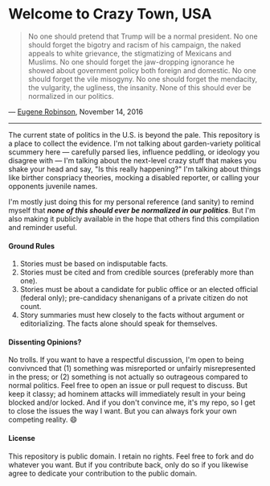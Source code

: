 # Welcome to Crazy Town, USA

>No one should pretend that Trump will be a normal president. No one should forget the bigotry and racism of his campaign, the naked appeals to white grievance, the stigmatizing of Mexicans and Muslims. No one should forget the jaw-dropping ignorance he showed about government policy both foreign and domestic. No one should forget the vile misogyny. No one should forget the mendacity, the vulgarity, the ugliness, the insanity. None of this should ever be normalized in our politics.

 — [Eugene Robinson](https://www.washingtonpost.com/opinions/where-i-wish-president-trump-failure/2016/11/14/5f2b0926-aa90-11e6-977a-1030f822fc35_story.html?utm_term=.159879d451cc), November 14, 2016

---

The current state of politics in the U.S. is beyond the pale. This repository is a place to collect the evidence. I'm not talking about garden-variety political scummery here — carefully parsed lies, influence peddling, or ideology you disagree with — I'm talking about the next-level crazy stuff that makes you shake your head and say, "Is this really happening?" I'm talking about things like birther conspriacy theories, mocking a disabled reporter, or calling your opponents juvenile names.  

I'm mostly just doing this for my personal reference (and sanity) to remind myself that ***none of this should ever be normalized in our politics***. But I'm also making it publicly available in the hope that others find this compilation and reminder useful.  

#### Ground Rules

1. Stories must be based on indisputable facts.
1. Stories must be cited and from credible sources (preferably more than one).
1. Stories must be about a candidate for public office or an elected official (federal only); pre-candidacy shenanigans of a private citizen do not count.
1. Story summaries must hew closely to the facts without argument or editorializing. The facts alone should speak for themselves. 

#### Dissenting Opinions?

No trolls. If you want to have a respectful discussion, I'm open to being convivnced that (1) something was misreported or unfairly misrepresented in the press; or (2) something is not actually so outrageous compared to normal politics. Feel free to open an issue or pull request to discuss. But keep it classy; ad hominem attacks will immediately result in your being blocked and/or locked. And if you don't convince me, it's my repo, so I get to close the issues the way I want. But you can always fork your own competing reality. :smile:

#### License

This repository is public domain. I retain no rights. Feel free to fork and do whatever you want. But if you contribute back, only do so if you likewise agree to dedicate your contribution to the public domain.  
